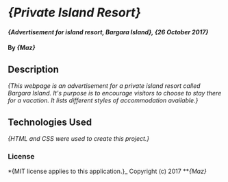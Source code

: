 # _{Private Island Resort}_
#### _{Advertisement for island resort, Bargara Island}, {26 October 2017}_
#### By _**{Maz}**_
## Description
_{This webpage is an advertisement for a private island resort called Bargara Island. It's purpose is to encourage visitors to choose to stay there for a vacation. It lists different styles of accommodation available.}_
## Technologies Used
_{HTML and CSS were used to create this project.}_
### License
*{MIT license applies to this application.}_
Copyright (c) 2017 **_{Maz}_
